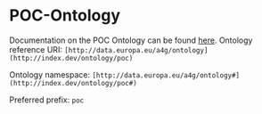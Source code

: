 # POC-Ontology
Documentation on the POC Ontology can be found [here](https://meaningfy-ws.github.io/POC-Ontology/).
Ontology reference URI: `[http://data.europa.eu/a4g/ontology](http://index.dev/ontology/poc)`  

Ontology namespace: `[http://data.europa.eu/a4g/ontology#](http://index.dev/ontology/poc#)` 

Preferred prefix: `poc`
